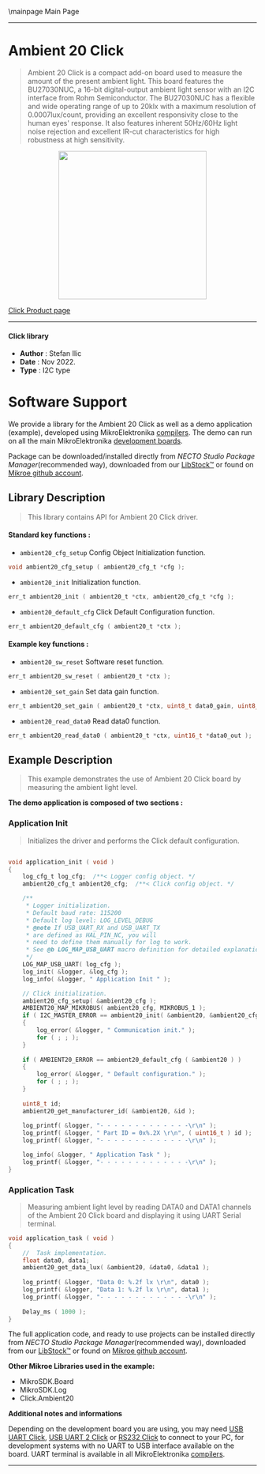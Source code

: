 \mainpage Main Page

---
# Ambient 20 Click

> Ambient 20 Click is a compact add-on board used to measure the amount of the present ambient light. This board features the BU27030NUC, a 16-bit digital-output ambient light sensor with an I2C interface from Rohm Semiconductor. The BU27030NUC has a flexible and wide operating range of up to 20klx with a maximum resolution of 0.0007lux/count, providing an excellent responsivity close to the human eyes' response. It also features inherent 50Hz/60Hz light noise rejection and excellent IR-cut characteristics for high robustness at high sensitivity.

<p align="center">
  <img src="https://download.mikroe.com/images/click_for_ide/ambient20_click.png" height=300px>
</p>

[Click Product page](https://www.mikroe.com/ambient-20-click)

---


#### Click library

- **Author**        : Stefan Ilic
- **Date**          : Nov 2022.
- **Type**          : I2C type


# Software Support

We provide a library for the Ambient 20 Click
as well as a demo application (example), developed using MikroElektronika
[compilers](https://www.mikroe.com/necto-studio).
The demo can run on all the main MikroElektronika [development boards](https://www.mikroe.com/development-boards).

Package can be downloaded/installed directly from *NECTO Studio Package Manager*(recommended way), downloaded from our [LibStock&trade;](https://libstock.mikroe.com) or found on [Mikroe github account](https://github.com/MikroElektronika/mikrosdk_click_v2/tree/master/clicks).

## Library Description

> This library contains API for Ambient 20 Click driver.

#### Standard key functions :

- `ambient20_cfg_setup` Config Object Initialization function.
```c
void ambient20_cfg_setup ( ambient20_cfg_t *cfg );
```

- `ambient20_init` Initialization function.
```c
err_t ambient20_init ( ambient20_t *ctx, ambient20_cfg_t *cfg );
```

- `ambient20_default_cfg` Click Default Configuration function.
```c
err_t ambient20_default_cfg ( ambient20_t *ctx );
```

#### Example key functions :

- `ambient20_sw_reset` Software reset function.
```c
err_t ambient20_sw_reset ( ambient20_t *ctx );
```

- `ambient20_set_gain` Set data gain function.
```c
err_t ambient20_set_gain ( ambient20_t *ctx, uint8_t data0_gain, uint8_t data1_gain );
```

- `ambient20_read_data0` Read data0 function.
```c
err_t ambient20_read_data0 ( ambient20_t *ctx, uint16_t *data0_out );
```

## Example Description

> This example demonstrates the use of Ambient 20 Click board by measuring the ambient light level.

**The demo application is composed of two sections :**

### Application Init

> Initializes the driver and performs the Click default configuration.

```c

void application_init ( void ) 
{
    log_cfg_t log_cfg;  /**< Logger config object. */
    ambient20_cfg_t ambient20_cfg;  /**< Click config object. */

    /** 
     * Logger initialization.
     * Default baud rate: 115200
     * Default log level: LOG_LEVEL_DEBUG
     * @note If USB_UART_RX and USB_UART_TX 
     * are defined as HAL_PIN_NC, you will 
     * need to define them manually for log to work. 
     * See @b LOG_MAP_USB_UART macro definition for detailed explanation.
     */
    LOG_MAP_USB_UART( log_cfg );
    log_init( &logger, &log_cfg );
    log_info( &logger, " Application Init " );

    // Click initialization.
    ambient20_cfg_setup( &ambient20_cfg );
    AMBIENT20_MAP_MIKROBUS( ambient20_cfg, MIKROBUS_1 );
    if ( I2C_MASTER_ERROR == ambient20_init( &ambient20, &ambient20_cfg ) ) 
    {
        log_error( &logger, " Communication init." );
        for ( ; ; );
    }
    
    if ( AMBIENT20_ERROR == ambient20_default_cfg ( &ambient20 ) )
    {
        log_error( &logger, " Default configuration." );
        for ( ; ; );
    }
    
    uint8_t id;
    ambient20_get_manufacturer_id( &ambient20, &id );
    
    log_printf( &logger, "- - - - - - - - - - - - -\r\n" );
    log_printf( &logger, " Part ID = 0x%.2X \r\n", ( uint16_t ) id );
    log_printf( &logger, "- - - - - - - - - - - - -\r\n" );

    log_info( &logger, " Application Task " );
    log_printf( &logger, "- - - - - - - - - - - - -\r\n" );
}

```

### Application Task

> Measuring ambient light level by reading DATA0 and DATA1 channels of the Ambient 20 Click board and displaying it using UART Serial terminal.

```c
void application_task ( void ) 
{
    //  Task implementation.
    float data0, data1;
    ambient20_get_data_lux( &ambient20, &data0, &data1 );
    
    log_printf( &logger, "Data 0: %.2f lx \r\n", data0 );
    log_printf( &logger, "Data 1: %.2f lx \r\n", data1 );
    log_printf( &logger, "- - - - - - - - - - - - -\r\n" );
    
    Delay_ms ( 1000 );
}
```

The full application code, and ready to use projects can be installed directly from *NECTO Studio Package Manager*(recommended way), downloaded from our [LibStock&trade;](https://libstock.mikroe.com) or found on [Mikroe github account](https://github.com/MikroElektronika/mikrosdk_click_v2/tree/master/clicks).

**Other Mikroe Libraries used in the example:**

- MikroSDK.Board
- MikroSDK.Log
- Click.Ambient20

**Additional notes and informations**

Depending on the development board you are using, you may need
[USB UART Click](https://www.mikroe.com/usb-uart-click),
[USB UART 2 Click](https://www.mikroe.com/usb-uart-2-click) or
[RS232 Click](https://www.mikroe.com/rs232-click) to connect to your PC, for
development systems with no UART to USB interface available on the board. UART
terminal is available in all MikroElektronika
[compilers](https://shop.mikroe.com/compilers).

---
